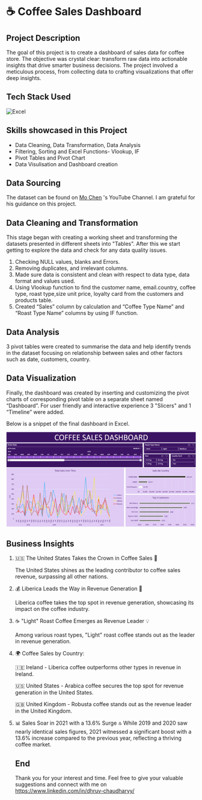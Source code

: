 # ☕ Coffee Sales Dashboard

## Project Description

The goal of this project is to create a dashboard of sales data for coffee store. The objective was crystal clear: transform raw data into actionable insights that drive smarter business decisions. The project involved a meticulous process, from collecting data to crafting visualizations that offer deep insights.

## Tech Stack Used 

![Excel](https://img.icons8.com/color/256/microsoft-excel-2019.png)

## Skills showcased in this Project

- Data Cleaning, Data Transformation, Data Analysis
- Filtering, Sorting and Excel Functions- Vlookup, IF
- Pivot Tables and Pivot Chart
- Data Visulisation and Dashboard creation

## Data Sourcing

The dataset can be found on [Mo Chen](https://www.youtube.com/@datawithmo) 's YouTube Channel. I am grateful for his guidance on this project.

## Data Cleaning and Transformation

This stage began with creating a working sheet and transforming the datasets presented in different sheets into "Tables". After this we start getting to explore the data and check for any data quality issues.
1.	Checking NULL values, blanks and Errors.
2.	Removing duplicates, and irrelevant columns.
3.	Made sure data is consistent and clean with respect to data type, data format and values used.
4.	Using Vlookup function to find the customer name, email.country, coffee type, roast type,size unit price, loyalty card from the customers and products table.
5.	Created “Sales” column by calculation and “Coffee Type Name” and “Roast Type Name” columns by using IF function.

## Data Analysis

3 pivot tables were created to summarise the data and help identify trends in the dataset focusing on relationship between sales and other factors such as date, customers, country. 

## Data Visualization

Finally, the dashboard was created by inserting and customizing the pivot charts of corresponding pivot table on a separate sheet named “Dashboard”. For user friendly and interactive experience 3 "Slicers" and 1 “Timeline” were added.

Below is a snippet of the final dashboard in Excel.

![Coffee Sales Dashboard](https://github.com/dhruvvchaudhary/Coffee-Sales-Dashboard/blob/main/Dashboard.png)


## Business Insights

1. 🇺🇸 The United States Takes the Crown in Coffee Sales 🌟
   
   The United States shines as the leading contributor to coffee sales revenue, surpassing all other nations.

3. 💰 Liberica Leads the Way in Revenue Generation 💼
   
   Liberica coffee takes the top spot in revenue generation, showcasing its impact on the coffee industry.

5. ☕ "Light" Roast Coffee Emerges as Revenue Leader 💡
   
   Among various roast types, "Light" roast coffee stands out as the leader in revenue generation.

7. 🌍 Coffee Sales by Country:
   
   🇮🇪 Ireland - Liberica coffee outperforms other types in revenue in Ireland.
   
   🇺🇸 United States - Arabica coffee secures the top spot for revenue generation in the United States.
   
   🇬🇧 United Kingdom - Robusta coffee stands out as the revenue leader in the United Kingdom.

8. 📊 Sales Soar in 2021 with a 13.6% Surge 🔝
   While 2019 and 2020 saw nearly identical sales figures, 2021 witnessed a significant boost with a 13.6% increase compared to the previous year, reflecting a thriving coffee market.

    ## End
   
    Thank you for your interest and time. Feel free to give your valuable suggestions and connect with me on https://www.linkedin.com/in/dhruv-chaudharyy/

